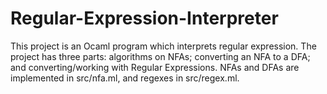 # Regular-Expression-Interpreter

This project is an Ocaml program which interprets regular expression. 
The project has three parts: algorithms on NFAs; converting an NFA to a DFA; and converting/working with Regular Expressions. 
NFAs and DFAs are implemented in src/nfa.ml, and regexes in src/regex.ml.
